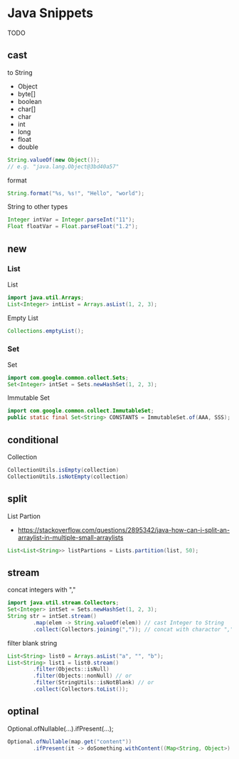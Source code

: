 # Java Snippets

TODO

## cast

to String

- Object
- byte[]
- boolean
- char[]
- char
- int
- long
- float
- double

```java
String.valueOf(new Object());
// e.g. "java.lang.Object@3bd40a57"
```

format

```java
String.format("%s, %s!", "Hello", "world");
```

String to other types

```java
Integer intVar = Integer.parseInt("11");
Float floatVar = Float.parseFloat("1.2");
```

## new

### List

List

```java
import java.util.Arrays;
List<Integer> intList = Arrays.asList(1, 2, 3);
```

Empty List

```java
Collections.emptyList();
```

### Set

Set

```java
import com.google.common.collect.Sets;
Set<Integer> intSet = Sets.newHashSet(1, 2, 3);
```

Immutable Set

```java
import com.google.common.collect.ImmutableSet;
public static final Set<String> CONSTANTS = ImmutableSet.of(AAA, SSS);
```

## conditional

Collection

```java
CollectionUtils.isEmpty(collection)
CollectionUtils.isNotEmpty(collection)
```

## split

List Partion

- https://stackoverflow.com/questions/2895342/java-how-can-i-split-an-arraylist-in-multiple-small-arraylists

```java
List<List<String>> listPartions = Lists.partition(list, 50);
```

## stream

concat integers with ","

```java
import java.util.stream.Collectors;
Set<Integer> intSet = Sets.newHashSet(1, 2, 3);
String str = intSet.stream()
        .map(elem -> String.valueOf(elem)) // cast Integer to String
        .collect(Collectors.joining(",")); // concat with charactor ","
```

filter blank string

```java
List<String> list0 = Arrays.asList("a", "", "b");
List<String> list1 = list0.stream()
        .filter(Objects::isNull)
        .filter(Objects::nonNull) // or
        .filter(StringUtils::isNotBlank) // or
        .collect(Collectors.toList());
```

## optinal

Optional.ofNullable(…).ifPresent(…);

```java
Optional.ofNullable(map.get("content"))
        .ifPresent(it -> doSomething.withContent((Map<String, Object>) content));
```
